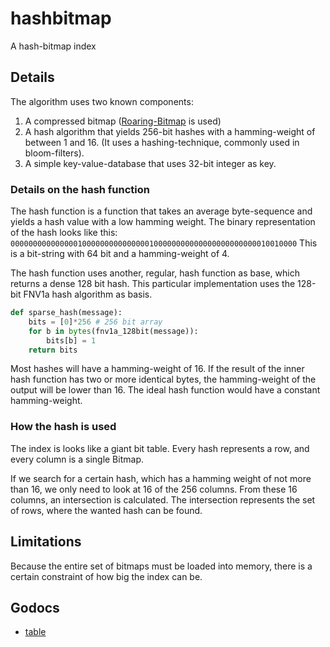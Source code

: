 # hashbitmap
A hash-bitmap index


## Details

The algorithm uses two known components:

1. A compressed bitmap ([Roaring-Bitmap](http://roaringbitmap.org/) is used)
2. A hash algorithm that yields 256-bit hashes with a hamming-weight of between 1 and 16. (It uses a hashing-technique, commonly used in bloom-filters).
3. A simple key-value-database that uses 32-bit integer as key.

### Details on the hash function

The hash function is a function that takes an average byte-sequence and yields
a hash value with a low hamming weight. The binary representation of the hash
looks like this: `0000000000000001000000000000000100000000000000000000000010010000`
This is a bit-string with 64 bit and a hamming-weight of 4.

The hash function uses another, regular, hash function as base, which returns a
dense 128 bit hash. This particular implementation uses the 128-bit FNV1a hash algorithm as basis.

```py
def sparse_hash(message):
	bits = [0]*256 # 256 bit array
	for b in bytes(fnv1a_128bit(message)):
		bits[b] = 1
	return bits
```

Most hashes will have a hamming-weight of 16. If the result of the inner hash function has two or more identical bytes,
the hamming-weight of the output will be lower than 16. The ideal hash function would have a constant
hamming-weight.

### How the hash is used

The index is looks like a giant bit table. Every hash represents a row, and every column is a single Bitmap.

If we search for a certain hash, which has a hamming weight of not more than 16, we only need to look at 16
of the 256 columns. From these 16 columns, an intersection is calculated. The intersection represents the set
of rows, where the wanted hash can be found.

## Limitations

Because the entire set of bitmaps must be loaded into memory, there is a certain constraint of how big the index can be.

## Godocs

- [table](https://godoc.org/github.com/maxymania/hashbitmap/table)

